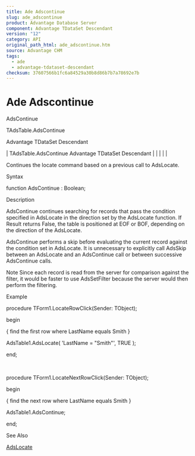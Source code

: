 ```yaml
---
title: Ade Adscontinue
slug: ade_adscontinue
product: Advantage Database Server
component: Advantage TDataSet Descendant
version: "12"
category: API
original_path_html: ade_adscontinue.htm
source: Advantage CHM
tags:
  - ade
  - advantage-tdataset-descendant
checksum: 37607566b1fc6a84529a30b8d86b7b7a78692e7b
---
```


# Ade Adscontinue

AdsContinue

TAdsTable.AdsContinue

Advantage TDataSet Descendant

| TAdsTable.AdsContinue  Advantage TDataSet Descendant |  |  |  |  |

Continues the locate command based on a previous call to AdsLocate.

Syntax

function AdsContinue : Boolean;

Description

AdsContinue continues searching for records that pass the condition specified in AdsLocate in the direction set by the AdsLocate function. If Result returns False, the table is positioned at EOF or BOF, depending on the direction of the AdsLocate.

AdsContinue performs a skip before evaluating the current record against the condition set in AdsLocate. It is unnecessary to explicitly call AdsSkip between an AdsLocate and an AdsContinue call or between successive AdsContinue calls.

Note Since each record is read from the server for comparison against the filter, it would be faster to use AdsSetFilter because the server would then perform the filtering.

Example

procedure TForm1.LocateRowClick(Sender: TObject);

begin

{ find the first row where LastName equals Smith }

AdsTable1.AdsLocate( 'LastName = "Smith"', TRUE );

end;

 

procedure TForm1.LocateNextRowClick(Sender: TObject);

begin

{ find the next row where LastName equals Smith }

AdsTable1.AdsContinue;

end;

See Also

[AdsLocate](ade_adslocate.md)

